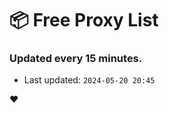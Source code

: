 # :package: Free Proxy List
### Updated every 15 minutes.

- Last updated: `2024-05-20 20:45`

:heart:
